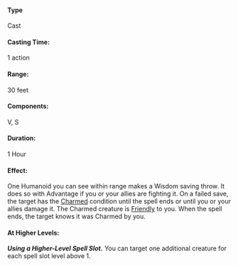 #### Type
Cast
#### Casting Time:
1 action 
#### Range:
30 feet
#### Components:
V, S
#### Duration:
1 Hour
#### Effect: 
One Humanoid you can see within range makes a Wisdom saving throw. It does so with Advantage if you or your allies are fighting it. On a failed save, the target has the [Charmed](https://www.dndbeyond.com/sources/dnd/free-rules/rules-glossary#CharmedCondition) condition until the spell ends or until you or your allies damage it. The Charmed creature is [Friendly](https://www.dndbeyond.com/sources/dnd/free-rules/rules-glossary#FriendlyAttitude) to you. When the spell ends, the target knows it was Charmed by you.
#### At Higher Levels:
**_Using a Higher-Level Spell Slot._** You can target one additional creature for each spell slot level above 1.